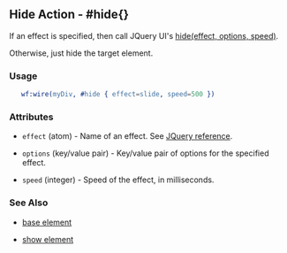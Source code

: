 <!-- dash: #hide | Event | ###:Section -->



## Hide Action - #hide{}

  If an effect is specified, then call JQuery UI's [hide(effect, options, speed)](http://docs.jquery.com/UI/Effects/hide).
	
  Otherwise, just hide the target element.

### Usage

```erlang
   wf:wire(myDiv, #hide { effect=slide, speed=500 })

```

### Attributes

   * `effect` (atom) - Name of an effect. See <a href='http://docs.jquery.com/UI/Effects'>JQuery reference</a>.

   * `options` (key/value pair) - Key/value pair of options for the specified effect.

   * `speed` (integer) - Speed of the effect, in milliseconds.

### See Also

 *  [base element](./action_base.md)

 *  [show element](./show.md)

 
